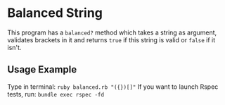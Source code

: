 # Balanced String
This program has a `balanced?` method which takes a string as argument, validates brackets in it and returns `true` if this string is valid or `false` if it isn't.

## Usage Example
Type in terminal:
`ruby balanced.rb "({})[]"`
If you want to launch Rspec tests, run:
`bundle exec rspec -fd`
